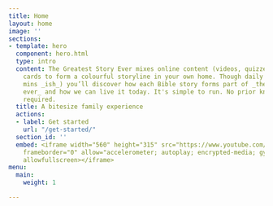 ```yaml
---
title: Home
layout: home
image: ''
sections:
- template: hero
  component: hero.html
  type: intro
  content: The Greatest Story Ever mixes online content (videos, quizzes) and physical
    cards to form a colourful storyline in your own home. Though daily sessions (15
    mins _ish_) you’ll discover how each Bible story forms part of _the greatest story
    ever_ and how we can live it today. It's simple to run. No prior knowledge is
    required.
  title: A bitesize family experience
  actions:
  - label: Get started
    url: "/get-started/"
  section_id: ''
  embed: <iframe width="560" height="315" src="https://www.youtube.com/embed/ahpCe-ugFAI"
    frameborder="0" allow="accelerometer; autoplay; encrypted-media; gyroscope; picture-in-picture"
    allowfullscreen></iframe>
menu:
  main:
    weight: 1

---
```

